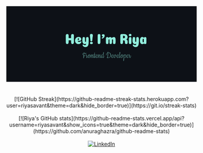 <div align="center">
  <img src="./gh-header.png" height="200px" width="600px">
</div>
</br></br>
<div align="center">
  [![GitHub Streak](https://github-readme-streak-stats.herokuapp.com?user=riyasavant&theme=dark&hide_border=true)](https://git.io/streak-stats)
  </br></br>
  [![Riya's GitHub stats](https://github-readme-stats.vercel.app/api?username=riyasavant&show_icons=true&theme=dark&hide_border=true)](https://github.com/anuraghazra/github-readme-stats)
  </br></br>
  <a href="https://www.linkedin.com/in/riya-savant" target="_blank"><img src="https://img.shields.io/badge/LinkedIn-%230077B5.svg?&style=flat-square&logo=linkedin&logoColor=white"   alt="LinkedIn"></a>
</div>
